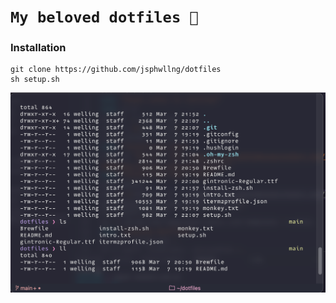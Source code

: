 # `My beloved dotfiles 🐒`

### Installation
```
git clone https://github.com/jsphwllng/dotfiles
sh setup.sh
```
![shell](./media/shell.png "shell")